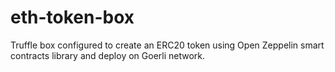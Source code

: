 # eth-token-box
Truffle box configured to create an ERC20 token using Open Zeppelin smart contracts library and deploy on Goerli network.
